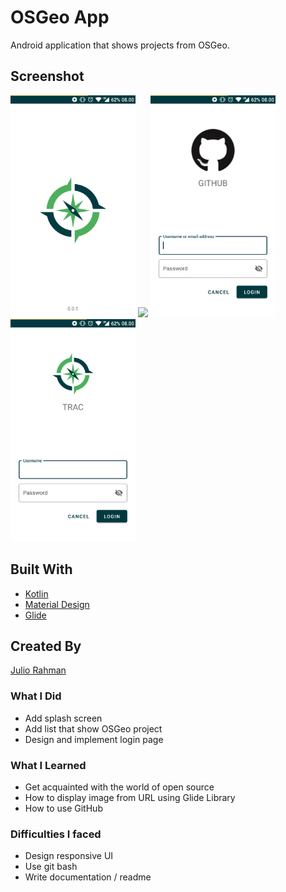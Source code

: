 # OSGeo App
Android application that shows projects from OSGeo.

## Screenshot
<img src="https://github.com/JulioRahman/OSGeo-App/blob/master/screenshot/splash.png" width="200"/> <img src="https://github.com/JulioRahman/OSGeo-App/blob/master/screenshot/home.gif" width="200"/> <img src="https://github.com/JulioRahman/OSGeo-App/blob/master/screenshot/login1.png" width="200"/> <img src="https://github.com/JulioRahman/OSGeo-App/blob/master/screenshot/login2.png" width="200"/>

## Built With
* [Kotlin](https://kotlinlang.org/)
* [Material Design](https://material.io/)
* [Glide](https://bumptech.github.io/glide/)

## Created By
[Julio Rahman](https://github.com/JulioRahman)

### What I Did
* Add splash screen
* Add list that show OSGeo project
* Design and implement login page

### What I Learned
* Get acquainted with the world of open source
* How to display image from URL using Glide Library
* How to use GitHub

### Difficulties I faced
* Design responsive UI
* Use git bash
* Write documentation / readme
